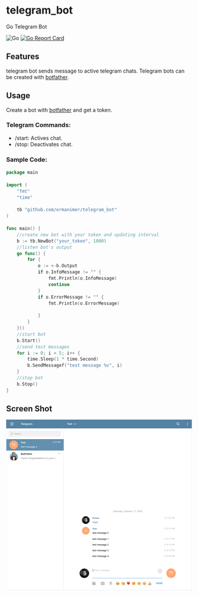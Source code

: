 # telegram_bot
Go Telegram Bot

![Go](https://github.com/ermanimer/telegram_bot/workflows/Go/badge.svg)
[![Go Report Card](https://goreportcard.com/badge/github.com/ermanimer/telegram_bot)](https://goreportcard.com/report/github.com/ermanimer/telegram_bot)

## Features
telegram bot sends message to active telegram chats. Telegram bots can be created with [botfather](https://t.me/botfather).

## Usage
Create a bot with [botfather](https://t.me/botfather) and get a token.

### Telegram Commands:
- /start: Actives chat. 
- /stop: Deactivates chat.

### Sample Code:
```go
package main

import (
	"fmt"
	"time"

	tb "github.com/ermanimer/telegram_bot"
)

func main() {
	//create new bot with your token and updating interval
	b := tb.NewBot("your_token", 1000)
	//listen bot's output
	go func() {
		for {
			o := <-b.Output
			if o.InfoMessage != "" {
				fmt.Println(o.InfoMessage)
				continue
			}
			if o.ErrorMessage != "" {
				fmt.Println(o.ErrorMessage)

			}
		}
	}()
	//start bot
	b.Start()
	//send test messages
	for i := 0; i < 5; i++ {
		time.Sleep(1 * time.Second)
		b.SendMessagef("test message %v", i)
	}
	//stop bot
	b.Stop()
}
```

## Screen Shot
![Screen Shot](screenshot.png)
